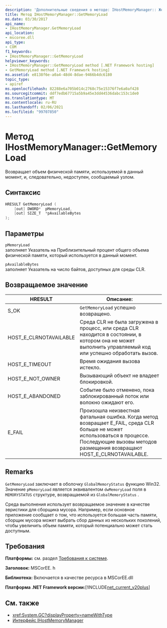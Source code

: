 ```yaml
---
description: 'Дополнительные сведения о методе: IHostMemoryManager:: Жетмеморилоад'
title: Метод IHostMemoryManager::GetMemoryLoad
ms.date: 03/30/2017
api_name:
- IHostMemoryManager.GetMemoryLoad
api_location:
- mscoree.dll
api_type:
- COM
f1_keywords:
- IHostMemoryManager::GetMemoryLoad
helpviewer_keywords:
- IHostMemoryManager::GetMemoryLoad method [.NET Framework hosting]
- GetMemoryLoad method [.NET Framework hosting]
ms.assetid: e8138f6e-a0a4-48d4-8dae-9466b4dc6180
topic_type:
- apiref
ms.openlocfilehash: 82288e6a705b014c2768c75e15376f7e6a0af428
ms.sourcegitcommit: ddf7edb67715a5b9a45e3dd44536dabc153c1de0
ms.translationtype: MT
ms.contentlocale: ru-RU
ms.lasthandoff: 02/06/2021
ms.locfileid: "99707850"
---
```

# <a name="ihostmemorymanagergetmemoryload-method"></a>Метод IHostMemoryManager::GetMemoryLoad

Возвращает объем физической памяти, используемой в данный момент, и, следовательно, недоступен, сообщаемый узлом.  
  
## <a name="syntax"></a>Синтаксис  
  
```cpp  
HRESULT GetMemoryLoad (  
    [out] DWORD*  pMemoryLoad,
    [out] SIZE_T  *pAvailableBytes  
);  
```  
  
## <a name="parameters"></a>Параметры  

 `pMemoryLoad`  
 заполняет Указатель на Приблизительный процент общего объема физической памяти, который используется в данный момент.  
  
 `pAvailableBytes`  
 заполняет Указатель на число байтов, доступных для среды CLR.  
  
## <a name="return-value"></a>Возвращаемое значение  
  
|HRESULT|Описание:|  
|-------------|-----------------|  
|S_OK|`GetMemoryLoad` успешно возвращено.|  
|HOST_E_CLRNOTAVAILABLE|Среда CLR не была загружена в процесс, или среда CLR находится в состоянии, в котором она не может выполнить управляемый код или успешно обработать вызов.|  
|HOST_E_TIMEOUT|Время ожидания вызова истекло.|  
|HOST_E_NOT_OWNER|Вызывающий объект не владеет блокировкой.|  
|HOST_E_ABANDONED|Событие было отменено, пока заблокированный поток или волокно ожидают его.|  
|E_FAIL|Произошла неизвестная фатальная ошибка. Когда метод возвращает E_FAIL, среда CLR больше не может использоваться в процессе. Последующие вызовы методов размещения возвращают HOST_E_CLRNOTAVAILABLE.|  
  
## <a name="remarks"></a>Remarks  

 `GetMemoryLoad` заключает в оболочку `GlobalMemoryStatus` функцию Win32. Значение `pMemoryLoad` является эквивалентом `dwMemoryLoad` поля в `MEMORYSTATUS` структуре, возвращаемой из `GlobalMemoryStatus` .  
  
 Среда выполнения использует возвращаемое значение в качестве эвристики для сборщика мусора. Например, если основное приложение сообщает о том, что используется большая часть памяти, сборщик мусора может выбрать сбор данных из нескольких поколений, чтобы увеличить объем памяти, который потенциально может стать доступным.  
  
## <a name="requirements"></a>Требования  

 **Платформы:** см. раздел [Требования к системе](../../get-started/system-requirements.md).  
  
 **Заголовок:** MSCorEE. h  
  
 **Библиотека:** Включается в качестве ресурса в MSCorEE.dll  
  
 **Платформа .NET Framework версии:**[!INCLUDE[net_current_v20plus](../../../../includes/net-current-v20plus-md.md)]  
  
## <a name="see-also"></a>См. также

- <xref:System.GC?displayProperty=nameWithType>
- [Интерфейс IHostMemoryManager](ihostmemorymanager-interface.md)

